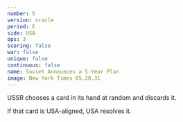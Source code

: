 ```yaml
---
number: 5
version: oracle
period: E
side: USA
ops: 3
scoring: false
war: false
unique: false
continuous: false
name: Soviet Announces a 5-Year Plan
image: New York Times 05.20.31
---
```

USSR chooses a card in its hand at random and discards it.

If that card is USA-aligned, USA resolves it.

